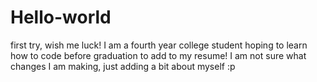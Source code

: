 # Hello-world
first try, wish me luck!
I am a fourth year college student hoping to learn how to code before graduation to add to my resume!
I am not sure what changes I am making, just adding a bit about myself :p
